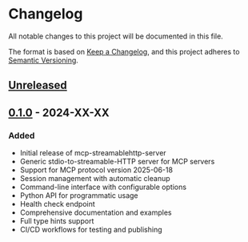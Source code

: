 # Changelog

All notable changes to this project will be documented in this file.

The format is based on [Keep a Changelog](https://keepachangelog.com/en/1.0.0/),
and this project adheres to [Semantic Versioning](https://semver.org/spec/v2.0.0.html).

## [Unreleased]

## [0.1.0] - 2024-XX-XX

### Added
- Initial release of mcp-streamablehttp-server
- Generic stdio-to-streamable-HTTP server for MCP servers
- Support for MCP protocol version 2025-06-18
- Session management with automatic cleanup
- Command-line interface with configurable options
- Python API for programmatic usage
- Health check endpoint
- Comprehensive documentation and examples
- Full type hints support
- CI/CD workflows for testing and publishing

[Unreleased]: https://github.com/yourusername/mcp-streamablehttp-server/compare/v0.1.0...HEAD
[0.1.0]: https://github.com/yourusername/mcp-streamablehttp-server/releases/tag/v0.1.0